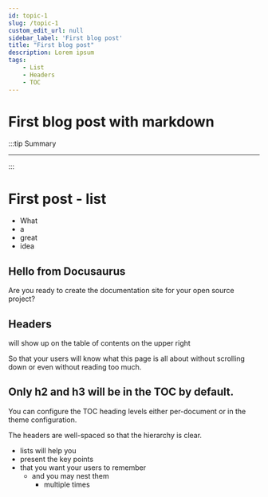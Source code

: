 ```yaml
---
id: topic-1
slug: /topic-1
custom_edit_url: null
sidebar_label: 'First blog post'
title: "First blog post"
description: Lorem ipsum
tags: 
    - List
    - Headers
    - TOC
---
```


# First blog post with markdown

:::tip Summary

****

:::

# First post - list

* What
* a 
* great 
* idea


## Hello from Docusaurus

Are you ready to create the documentation site for your open source project?

## Headers

will show up on the table of contents on the upper right

So that your users will know what this page is all about without scrolling down or even without reading too much.

## Only h2 and h3 will be in the TOC by default.

You can configure the TOC heading levels either per-document or in the theme configuration.

The headers are well-spaced so that the hierarchy is clear.

- lists will help you
- present the key points
- that you want your users to remember
  - and you may nest them
    - multiple times